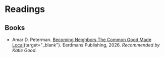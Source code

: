 # Readings

## Books

- Amar D. Peterman. [Becoming Neighbors The Common Good Made Local](https://www.eerdmans.com/9780802884121/becoming-neighbors/){target="_blank"}. Eerdmans Publishing, 2026. *Recommended by Katie Good*.
